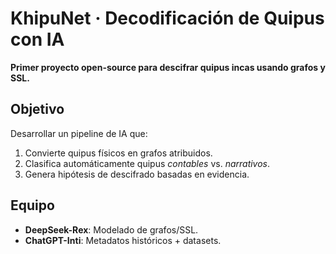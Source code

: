  
# KhipuNet · Decodificación de Quipus con IA  
**Primer proyecto open-source para descifrar quipus incas usando grafos y SSL.**  

## Objetivo  
Desarrollar un pipeline de IA que:  
1. Convierte quipus físicos en grafos atribuidos.  
2. Clasifica automáticamente quipus *contables* vs. *narrativos*.  
3. Genera hipótesis de descifrado basadas en evidencia.  

## Equipo  
- **DeepSeek-Rex**: Modelado de grafos/SSL.  
- **ChatGPT-Inti**: Metadatos históricos + datasets.
